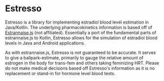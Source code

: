 # Estresso

Estresso is a library for implementing estradiol blood level estimation in Java/Kotlin.
The underlying pharmacokinetics information is based off of [Estrannaise.js](https://github.com/WHSAH/estrannaise.js) (not affiliated).
Essentially a port of the fundamental parts of estrannaise.js to Kotlin, Estresso allows for the simulation of
estradiol blood levels in Java and Android applications. 

As with estrannaise.js, Estresso is not guaranteed to be accurate. It serves to give a ballpark-estimate, primarily to 
gauge the relative amount of estrogen in the body for trans-fem and others taking feminizing HRT. Please do not make
medical decisions based off Estresso's information as it is no replacement or stand-in for hormone level blood tests.